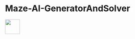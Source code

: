 # Maze-AI-GeneratorAndSolver

<img src="https://user-images.githubusercontent.com/16327547/27396177-305a7bce-56aa-11e7-8af0-548af450c071.JPG" width="48">
